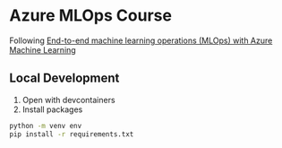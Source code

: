 # Azure MLOps Course

Following [End-to-end machine learning operations (MLOps) with Azure Machine Learning](https://learn.microsoft.com/en-us/training/paths/build-first-machine-operations-workflow/)

## Local Development

1. Open with devcontainers
2. Install packages

```bash
python -m venv env
pip install -r requirements.txt
```
